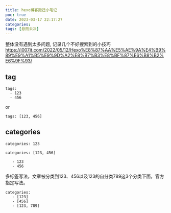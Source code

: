 ```yaml
---
title: hexo博客搬迁小笔记
poc: true
date: 2023-03-17 22:17:27
categories:
tags: [悬而未决]
---
```



整体没有遇到太多问题, 记录几个不好搜索到的小技巧
https://i007it.com/2022/05/12/Hexo%E8%87%AA%E5%AE%9A%E4%B9%89%E9%A1%B5%E9%9D%A2%E8%B7%B3%E8%BF%87%E6%B8%B2%E6%9F%93/

## tag

```
tags:
  - 123
  - 456
```

or

```
tags: [123, 456]
```

## categories

```
categories: 123

categories: [123, 456]
```

```categories:
   - 123
   - 456
```

多标签写法，文章被分类到123、456以及123的自分类789这3个分类下面，官方指定写法。

```
categories:
   - [123]
   - [456]
   - [123, 789]
```

